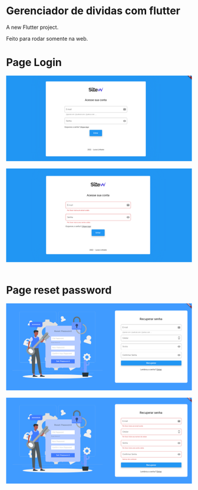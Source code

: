 # Gerenciador de dividas com flutter

A new Flutter project.

Feito para rodar somente na web.


 <h1>Page Login</h1>
<img src="assets/prints/print1.png"><br><br>
<img src="assets/prints/print2.png"><br><br>
 <h1>Page reset password</h1>
 <img src="assets/prints/print3.png"><br><br>
<img src="assets/prints/print4.png"><br><br>
